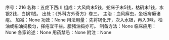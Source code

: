 序号：216
名称：五虎下西川
组成：大风肉末5钱，蛇床子末5钱，枯矾末1钱，水银2钱，白锅1钱。
出处：《外科方外奇方》卷三。
主治：血风癣虫，坐板疥癞诸疮。
加减：None
功效：None
用法用量：先将锅化开，次入水银，再入3味，柏油或桕油捣极匀，搽疮宜干些。腊猪油捣亦可。
制备方法：None
临床应用：None
各家论述：None
用药禁忌：None
附注：None
